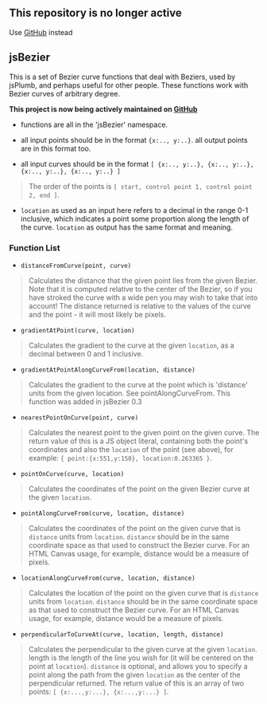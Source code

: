 ## This repository is no longer active ##

Use [GitHub](https://github.com/sporritt/jsbezier) instead













## jsBezier ##


This is a set of Bezier curve functions that deal with Beziers, used by jsPlumb, and perhaps useful for other people.  These functions work with Bezier curves of arbitrary degree.

**This project is now being actively maintained on [GitHub](https://github.com/sporritt/jsBezier)**

  * functions are all in the 'jsBezier' namespace.

  * all input points should be in the format `{x:.., y:..}`. all output points are in this format too.

  * all input curves should be in the format `[ {x:.., y:..}, {x:.., y:..}, {x:.., y:..}, {x:.., y:..} ]`

> The order of the points is `[ start, control point 1, control point 2, end ]`.

  * `location` as used as an input here refers to a decimal in the range 0-1 inclusive, which indicates a point some proportion along the length of the curve.  `location` as output has the same format and meaning.


### Function List ###

  * `distanceFromCurve(point, curve)`

> Calculates the distance that the given point lies from the given Bezier.  Note that it is computed relative to the center of the Bezier, so if you have stroked the curve with a wide pen you may wish to take that into account!  The distance returned is relative to the values of the curve and the point - it will most likely be pixels.

  * `gradientAtPoint(curve, location)`

> Calculates the gradient to the curve at the given `location`, as a decimal between 0 and 1 inclusive.

  * `gradientAtPointAlongCurveFrom(location, distance)`

> Calculates the gradient to the curve at the point which is 'distance' units from the given location. See pointAlongCurveFrom. This function was added in jsBezier 0.3

  * `nearestPointOnCurve(point, curve)`

> Calculates the nearest point to the given point on the given curve.  The return value of this is a JS object literal, containing both the point's coordinates and also the `location` of the point (see above), for example:  `{ point:{x:551,y:150}, location:0.263365 }`.

  * `pointOnCurve(curve, location)`

> Calculates the coordinates of the point on the given Bezier curve at the given `location`.

  * `pointAlongCurveFrom(curve, location, distance)`

> Calculates the coordinates of the point on the given curve that is `distance` units from `location`.  `distance` should be in the same coordinate space as that used to construct the Bezier curve.  For an HTML Canvas usage, for example, distance would be a measure of pixels.

  * `locationAlongCurveFrom(curve, location, distance)`

> Calculates the location of the point on the given curve that is `distance` units from `location`.  `distance` should be in the same coordinate space as that used to construct the Bezier curve.  For an HTML Canvas usage, for example, distance would be a measure of pixels.

  * `perpendicularToCurveAt(curve, location, length, distance)`

> Calculates the perpendicular to the given curve at the given `location`.  length is the length of the line you wish for (it will be centered on the point at `location`). `distance` is optional, and allows you to specify a point along the path from the given `location` as the center of the perpendicular returned.  The return value of this is an array of two points: `[ {x:...,y:...}, {x:...,y:...} ]`.